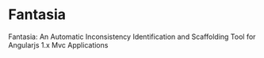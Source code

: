 # Fantasia
Fantasia: An Automatic Inconsistency Identification and Scaffolding Tool for Angularjs 1.x Mvc Applications
